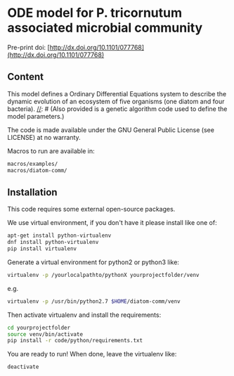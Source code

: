 # ODE model for P. tricornutum associated microbial community

Pre-print doi: [http://dx.doi.org/10.1101/077768](http://dx.doi.org/10.1101/077768)


## Content

This model defines a Ordinary Differential Equations system to describe the dynamic
evolution of an ecosystem of five organisms (one diatom and four bacteria). 
[//]: # (Also provided is a genetic algorithm code used to define the model parameters.)

The code is made available under the GNU General Public License (see LICENSE) at no warranty.

Macros to run are available in:

```bash
macros/examples/
macros/diatom-comm/
```

[//]: # (Code documentation is available in:)


## Installation

This code requires some external open-source packages.

We use virtual environment, if you don't have it please install like one of:

```bash
apt-get install python-virtualenv
dnf install python-virtualenv
pip install virtualenv
```

Generate a virtual environment for python2 or python3 like:

```bash
virtualenv -p /yourlocalpathto/pythonX yourprojectfolder/venv
```

e.g.

```bash
virtualenv -p /usr/bin/python2.7 $HOME/diatom-comm/venv
```


Then activate virtualenv and install the requirements:

```bash
cd yourprojectfolder
source venv/bin/activate
pip install -r code/python/requirements.txt
```

You are ready to run! When done, leave the virtualenv like:

```bash
deactivate
```

